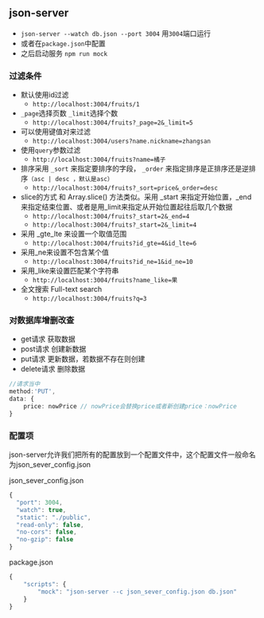 ## json-server

+ `json-server --watch db.json --port 3004` 用`3004`端口运行
+ 或者在`package.json`中配置
+ 之后启动服务 `npm run mock`

### 过滤条件

+ 默认使用id过滤
  + `http://localhost:3004/fruits/1`
+ `_page`选择页数 `_limit`选择个数
  + `http://localhost:3004/fruits?_page=2&_limit=5`
+ 可以使用键值对来过滤
  + `http://localhost:3004/users?name.nickname=zhangsan`
+ 使用`query`参数过滤
  + `http://localhost:3004/fruits?name=橘子`
+ 排序采用 `_sort` 来指定要排序的字段， `_order` 来指定排序是正排序还是逆排序`（asc | desc ，默认是asc）`
  + `http://localhost:3004/fruits?_sort=price&_order=desc`
+ slice的方式 和 Array.slice() 方法类似。采用 _start 来指定开始位置，_end 来指定结束位置、或者是用_limit来指定从开始位置起往后取几个数据
  + `http://localhost:3004/fruits?_start=2&_end=4`
  + `http://localhost:3004/fruits?_start=2&_limit=4`
+ 采用 _gte_lte 来设置一个取值范围
  + `http://localhost:3004/fruits?id_gte=4&id_lte=6`
+ 采用_ne来设置不包含某个值
  + `http://localhost:3004/fruits?id_ne=1&id_ne=10`
+ 采用_like来设置匹配某个字符串
  + `http://localhost:3004/fruits?name_like=果`
+ 全文搜索 Full-text search
  + `http://localhost:3004/fruits?q=3`

### 对数据库增删改查

+ get请求 获取数据
+ post请求 创建新数据
+ put请求 更新数据，若数据不存在则创建
+ delete请求 删除数据

```ts
//请求当中
method:'PUT',
data: {
    price: nowPrice // nowPrice会替换price或者新创建price：nowPrice
}
```

### 配置项

json-server允许我们把所有的配置放到一个配置文件中，这个配置文件一般命名为json_sever_config.json

json_sever_config.json
```ts
{
  "port": 3004,
  "watch": true,
  "static": "./public",
  "read-only": false,
  "no-cors": false,
  "no-gzip": false
}
```

package.json
```ts
{
    "scripts": {
        "mock": "json-server --c json_sever_config.json db.json"
    }
}
```
